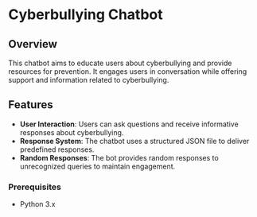 # Cyberbullying Chatbot

## Overview
This chatbot aims to educate users about cyberbullying and provide resources for prevention. It engages users in conversation while offering support and information related to cyberbullying.

## Features
- **User Interaction**: Users can ask questions and receive informative responses about cyberbullying.
- **Response System**: The chatbot uses a structured JSON file to deliver predefined responses.
- **Random Responses**: The bot provides random responses to unrecognized queries to maintain engagement.

### Prerequisites
- Python 3.x


